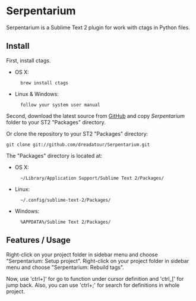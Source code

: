 Serpentarium
============

Serpentarium is a Sublime Text 2 plugin for work with ctags in Python files.

Install
-------

First, install ctags.

* OS X:

		brew install ctags

* Linux & Windows:

		follow your system user manual


Second, download the latest source from [GitHub](https://github.com/dreadatour/Serpentarium/zipball/master) and copy *Serpentarium* folder to your ST2 "Packages" directory.

Or clone the repository to your ST2 "Packages" directory:

    git clone git://github.com/dreadatour/Serpentarium.git


The "Packages" directory is located at:

* OS X:

        ~/Library/Application Support/Sublime Text 2/Packages/

* Linux:

        ~/.config/sublime-text-2/Packages/

* Windows:

        %APPDATA%/Sublime Text 2/Packages/

Features / Usage
----------------

Right-click on your project folder in sidebar menu and choose "Serpentarium: Setup project".
Right-click on your project folder in sidebar menu and choose "Serpentarium: Rebuild tags".

Now, use 'ctrl+]' for go to function under cursor definition and 'ctrl_[' for jump back.
Also, you can use 'ctrl+;' for search for definitions in whole project.
